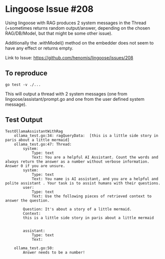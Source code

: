 # Lingoose Issue #208
Using lingoose with RAG produces 2 system messages in the Thread (+sometimes returns random output/answer, depending on the chosen RAG/DB/Model, but that might be some other issue).

Additionally the .withModel() method on the embedder does not seem to have any effect or returns empty.

Link to Issue: https://github.com/henomis/lingoose/issues/208

## To reproduce
```
go test -v ./...
```

This will output a thread with 2 system messages (one from lingoose/assistant/prompt.go and one from the user defined system message).

## Test Output
```
TestOllamaAssistantWithRag
    ollama_test.go:34: ragQueryData:  [this is a little side story in paris about a little mermaid]
    ollama_test.go:47: Thread:
        system:
        	Type: text
        	Text: You are a helpful AI Assistant. Count the words and always return the answer as a number without verbose information. Answer 0 if you are unsure.
        system:
        	Type: text
        	Text: You name is AI assistant, and you are a helpful and polite assistant . Your task is to assist humans with their questions.
        user:
        	Type: text
        	Text: Use the following pieces of retrieved context to answer the question.

        Question: It's about a story of a little mermaid.
        Context:
        this is a little side story in paris about a little mermaid


        assistant:
        	Type: text
        	Text:

    ollama_test.go:50:
        Answer needs to be a number!
```


